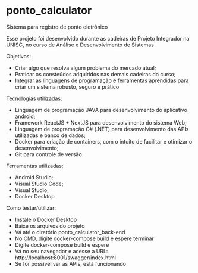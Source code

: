 # ponto_calculator
Sistema para registro de ponto eletrônico

Esse projeto foi desenvolvido durante as cadeiras de Projeto Integrador na UNISC, no curso de Análise e Desenvolvimento de Sistemas

Objetivos:
- Criar algo que resolva algum problema do mercado atual;
- Praticar os consteúdos adquiridos nas demais cadeiras do curso;
- Integrar as linguagens de programação e ferramentas aprendidas para criar um sistema robusto, seguro e prático

Tecnologias utilizadas:
- Linguagem de programação JAVA para desenvolvimento do aplicativo android;
- Framework ReactJS + NextJS para desenvolvimento do sistema Web;
- Linguagem de programação C# (.NET) para desenvolvimento das APIs utilizadas e banco de dados;
- Docker para criação de containers, com o intuito de facilitar e otimizar o desenvolvimento;
- Git para controle de versão

Ferramentas utilizadas:
- Android Studio;
- Visual Studio Code;
- Visual Studio;
- Docker Desktop

Como testar/utilizar:
- Instale o Docker Desktop
- Baixe os arquivos do projeto
- Vá até o diretório ponto_calculator_back-end
- No CMD, digite docker-compose build e espere terminar
- Digite docker-compose build e espere
- Vá no seu navegador e acesse a URL: http://localhost:8001/swagger/index.html
- Se for possível ver as APIs, está funcionando
